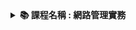 <details>
  <summary><strong>📚 課程名稱 : 網路管理實務</strong></summary>

  - **證照名稱** : Linux 網路管理
  - **授課教師** : 賴正男
  - **重要程度** : 因人而異
  - **類別歸類** : 技術類
  - **點數計算** : 1點 ( 證書 + 學期成績 pass )
</details>
